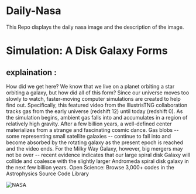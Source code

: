 # Daily-Nasa

This Repo displays the daily nasa image and the description of the image.

<!--NASA-->
# Simulation: A Disk Galaxy Forms
## explaination :

How did we get here? We know that we live on a planet orbiting a star orbiting a galaxy, but how did all of this form? Since our universe moves too slowly to watch, faster-moving computer simulations are created to help find out. Specifically, this featured video from the IllustrisTNG collaboration tracks gas from the early universe (redshift 12) until today (redshift 0). As the simulation begins, ambient gas falls into and accumulates in a region of relatively high gravity.  After a few billion years, a well-defined center materializes from a strange and fascinating cosmic dance. Gas blobs -- some representing small satellite galaxies -- continue to fall into and become absorbed by the rotating galaxy as the present epoch is reached and the video ends.  For the Milky Way Galaxy, however, big mergers may not be over -- recent evidence indicates that our large spiral disk Galaxy will collide and coalesce with the slightly larger Andromeda spiral disk galaxy in the next few billion years.    Open Science: Browse 3,000+ codes in the Astrophysics Source Code Library

![NASA](https://www.youtube.com/embed/X4UF9Akman0?rel=0)
<!--/NASA-->